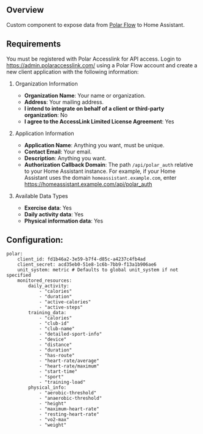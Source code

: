 ## Overview
Custom component to expose data from [Polar Flow](https://flow.polar.com/) to Home Assistant. 

## Requirements

You must be registered with Polar Accesslink for API access. Login to https://admin.polaraccesslink.com/ using a Polar Flow account and create a new client application with the following information:

1. Organization Information

    - **Organization Name**: Your name or organization.
    - **Address**: Your mailing address.
    - **I intend to integrate on behalf of a client or third-party organization**: No
    - **I agree to the AccessLink Limited License Agreement**: Yes

2. Application Information

    - **Application Name**: Anything you want, must be unique.
    - **Contact Email**: Your email.
    - **Description**: Anything you want.
    - **Authorization Callback Domain**: The path `/api/polar_auth` relative to your Home Assistant instance. For example, if your Home Assistant uses the domain `homeassistant.example.com`, enter https://homeassistant.example.com/api/polar_auth

3. Available Data Types

    - **Exercise data**: Yes
    - **Daily activity data**: Yes
    - **Physical information data**: Yes

## Configuration:
```
polar:
    client_id: fd1b46a2-3e59-b7f4-d85c-a4237c4fb4ad
    client_secret: acd35eb0-51e8-1c6b-7bb9-f13a1b906ae6
    unit_system: metric # Defaults to global unit_system if not specified
    monitored_resources:
        daily_activity:
            - "calories"
            - "duration"
            - "active-calories"
            - "active-steps"
        training_data:
            - "calories"
            - "club-id"
            - "club-name"
            - "detailed-sport-info"
            - "device"
            - "distance"
            - "duration"
            - "has-route"
            - "heart-rate/average"
            - "heart-rate/maximum"
            - "start-time"
            - "sport"
            - "training-load"
        physical_info:
            - "aerobic-threshold"
            - "anaerobic-threshold"
            - "height"
            - "maximum-heart-rate"
            - "resting-heart-rate"
            - "vo2-max"
            - "weight"
```
